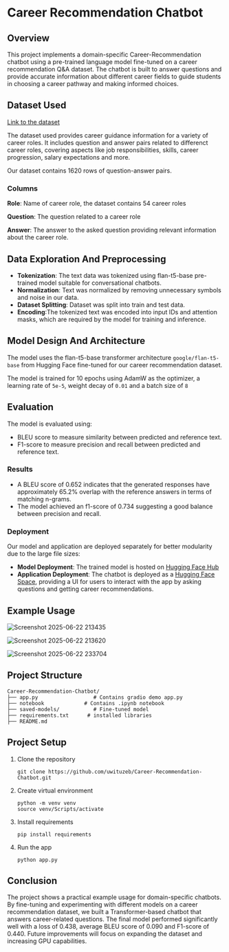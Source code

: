# Career Recommendation Chatbot

## Overview

This project implements a domain-specific Career-Recommendation chatbot using a pre-trained language model fine-tuned on a career recommendation Q&A dataset. The chatbot is built to answer questions and provide accurate information about different career fields to guide students in choosing a career pathway and making informed choices.

## Dataset Used

[Link to the dataset](https://huggingface.co/datasets/Pradeep016/career-guidance-qa-dataset)

The dataset used provides career guidance information for a variety of career roles. It includes question and answer pairs related to differenct career roles, covering aspects like job responsibilities, skills, career progression, salary expectations and more.

Our dataset contains 1620 rows of question-answer pairs.

### **Columns**

**Role**: Name of career role, the dataset contains 54 career roles

**Question**: The question related to a career role

**Answer**: The answer to the asked question providing relevant information about the career role.

## Data Exploration And Preprocessing

- **Tokenization**: The text data was tokenized using flan-t5-base pre-trained model suitable for conversational chatbots.
- **Normalization**: Text was normalized by removing unnecessary symbols and noise in our data.
- **Dataset Splitting**: Dataset was split into train and test data.
- **Encoding**:The tokenized text was encoded into input IDs and attention masks, which are required by the model for training and inference.

## Model Design And Architecture

The model uses the flan-t5-base transformer architecture  `google/flan-t5-base` from Hugging Face fine-tuned for our career recommendation dataset. 

The model is trained for 10 epochs using AdamW as the optimizer, a learning rate of `5e-5`, weight decay of `0.01` and a batch size of `8`

## Evaluation

The model is evaluated using:
- BLEU score to measure similarity between predicted and reference text.
- F1-score to measure precision and recall between predicted and reference text.

### Results
- A BLEU score of 0.652 indicates that the generated responses have approximately 65.2% overlap with the reference answers in terms of matching n-grams.
- The model achieved an f1-score of 0.734 suggesting a good balance between precision and recall.

### Deployment

Our model and application are deployed separately for better modularity due to the large file sizes:

- **Model Deployment**: The trained model is hosted on [Hugging Face Hub](https://huggingface.co/Bernice-24/career-recommendation-model)
- **Application Deployment**: The chatbot is deployed as a [Hugging Face Space](https://huggingface.co/spaces/Bernice-24/Career-recommendation-chatbot), providing a UI for users to interact with the app by asking questions and getting career recommendations.

## Example Usage

![Screenshot 2025-06-22 213435](https://github.com/user-attachments/assets/7fac352a-aa3e-4d11-a3c3-9c1bf5322e33)

![Screenshot 2025-06-22 213620](https://github.com/user-attachments/assets/1fe500df-8bbb-4fe3-8ba6-0afcf3aa7788)

![Screenshot 2025-06-22 233704](https://github.com/user-attachments/assets/337bd79b-c10f-4e11-a465-fadca03dab2a)

## Project Structure

```
Career-Recommendation-Chatbot/
├── app.py                  # Contains gradio demo app.py
├── notebook             # Contains .ipynb notebook
├── saved-models/           # Fine-tuned model
├── requirements.txt      # installed libraries
├── README.md
```

## Project Setup

1. Clone the repository
   
   ```
   git clone https://github.com/uwituzeb/Career-Recommendation-Chatbot.git
   ```
   
3. Create virtual environment

   ```
   python -m venv venv
   source venv/Scripts/activate
   ```
    
4. Install requirements

   ```
   pip install requirements
   ```
   
5. Run the app

   ```
   python app.py
   ```

## Conclusion

The project shows a practical example usage for domain-specific chatbots. By fine-tuning and experimenting with different models on a career recommendation dataset, we built a Transformer-based chatbot that answers career-related questions. The final model performed significantly well with a loss of 0.438, average BLEU score of 0.090 and F1-score of 0.440. Future improvements will focus on expanding the dataset and increasing GPU capabilities.
